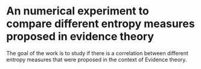 
# An numerical experiment to compare different entropy measures proposed in evidence theory

The goal of the work is to study if there is a correlation between different
entropy measures that were proposed in the context of Evidence theory.
